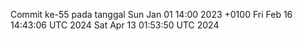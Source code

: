 Commit ke-55 pada tanggal Sun Jan 01 14:00 2023 +0100
Fri Feb 16 14:43:06 UTC 2024
Sat Apr 13 01:53:50 UTC 2024
